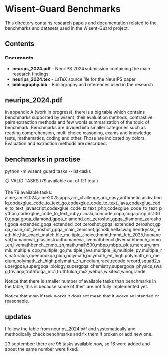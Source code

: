 # Wisent-Guard Benchmarks

This directory contains research papers and documentation related to the benchmarks and datasets used in the Wisent-Guard project.

## Contents

### Documents
- **neurips_2024.pdf** - NeurIPS 2024 submission containing the main research findings
- **neurips_2024.tex** - LaTeX source file for the NeurIPS paper
- **bibliography.bib** - Bibliography and references used in the research

## neurips_2024.pdf

In appendix A (work in progress), there is a big table which contains benchmarks supported by wisent, their evaluation methods, contrastive pairs extraction methods and few words summarization of the topic of benchmark. Benchmarks are divided into smaller categories such as reading comprehension, multi choice reasoning, exams and knowledge tests, mathematics, coding and other. Those are indicated by colors. Evaluation and extraction methods are described.

## benchmarks in practise

python -m wisent_guard tasks --list-tasks

📋 VALID TASKS (79 available out of 131 total)

The 79 available tasks:
aime,aime2024,aime2025,apps,arc_challenge,arc_easy,arithmetic,asdiv,boolq,codexglue_code_to_text_go,codexglue_code_to_text_java,codexglue_code_to_text_javascript,codexglue_code_to_text_php,codexglue_code_to_text_python,codexglue_code_to_text_ruby,conala,concode,copa,coqa,drop,ds1000,gpqa,gpqa_diamond,gpqa_diamond_cot_zeroshot,gpqa_diamond_zeroshot,gpqa_extended,gpqa_extended_cot_zeroshot,gpqa_extended_zeroshot,gpqa_main_cot_zeroshot,gpqa_main_zeroshot,gsm8k,hellaswag,hendrycks_math,hle,hle_exact_match,hle_multiple_choice,hmmt,hmmt_feb_2025,humaneval,humaneval_plus,instructhumaneval,livemathbench,livemathbench_cnmo_en,livemathbench_cnmo_zh,math,math500,mbpp,mbpp_plus,mercury,mmmlu,multiple_cpp,multiple_go,multiple_java,multiple_js,multiple_py,multiple_rs,naturalqs,openbookqa,piqa,polymath,polymath_en_high,polymath_en_medium,polymath_zh_high,polymath_zh_medium,race,recode,record,squad2,supergpqa,supergpqa_biology,supergpqa_chemistry,supergpqa_physics,swag,triviaqa,truthfulqa_mc1,truthfulqa_mc2,webqs,wikitext,winogrande

Notice that there is smaller number of available tasks than benchmarks in the table, this is because some of them are not fully implemented yet.

Notice that even if task works it does not mean that it works as intended or reasonable.

## updates

I follow the table from neurips_2024.pdf and systematically and methodically check benchmarks and fix them if broken or add new one.

23 september: there are 95 tasks available now, so 16 were added and about the same number were fixed.



